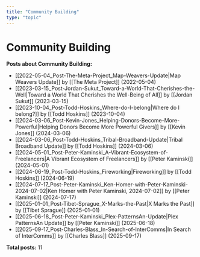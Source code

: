 ```yaml
---
title: "Community Building"
type: "topic"
---
```


# Community Building

**Posts about Community Building:**

- [[2022-05-04_Post-The-Meta-Project_Map-Weavers-Update|Map Weavers Update]] by [[The Meta Project]] (2022-05-04)
- [[2023-03-15_Post-Jordan-Sukut_Toward-a-World-That-Cherishes-the-Well|Toward a World That Cherishes the Well-Being of All]] by [[Jordan Sukut]] (2023-03-15)
- [[2023-10-04_Post-Todd-Hoskins_Where-do-I-belong|Where do I belong?]] by [[Todd Hoskins]] (2023-10-04)
- [[2024-03-06_Post-Kevin-Jones_Helping-Donors-Become-More-Powerful|Helping Donors Become More Powerful Givers]] by [[Kevin Jones]] (2024-03-06)
- [[2024-03-06_Post-Todd-Hoskins_Tribal-Broadband-Update|Tribal Broadband Update]] by [[Todd Hoskins]] (2024-03-06)
- [[2024-05-01_Post-Peter-Kaminski_A-Vibrant-Ecosystem-of-Freelancers|A Vibrant Ecosystem of Freelancers]] by [[Peter Kaminski]] (2024-05-01)
- [[2024-06-19_Post-Todd-Hoskins_Fireworking|Fireworking]] by [[Todd Hoskins]] (2024-06-19)
- [[2024-07-17_Post-Peter-Kaminski_Ken-Homer-with-Peter-Kaminski-2024-07-02|Ken Homer with Peter Kaminski, 2024-07-02]] by [[Peter Kaminski]] (2024-07-17)
- [[2025-01-01_Post-Tibet-Sprague_X-Marks-the-Past|X Marks the Past]] by [[Tibet Sprague]] (2025-01-01)
- [[2025-06-18_Post-Peter-Kaminski_Plex-PatternsAn-Update|Plex PatternsAn Update]] by [[Peter Kaminski]] (2025-06-18)
- [[2025-09-17_Post-Charles-Blass_In-Search-of-InterComms|In Search of InterComms]] by [[Charles Blass]] (2025-09-17)

**Total posts:** 11
